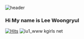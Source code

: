 ![header](https://capsule-render.vercel.app/api?type=shark&color=timeAuto&height=200&section=header&text=Hello%20Everyone&fontAlignY=35&fontColor=timeAuto&animation=twinkling&fontSize=90)
### Hi My name is Lee Woongryul

[![Hits](https://hits.seeyoufarm.com/api/count/incr/badge.svg?url=https%3A%2F%2Fgithub.com%2Fatctk&count_bg=%233D61C8&title_bg=%23000000&icon=cliqz.svg&icon_color=%23FFFFFF&title=Visit&edge_flat=false)](https://hits.seeyoufarm.com)
![iu1_www kgirls net](https://user-images.githubusercontent.com/80257556/111116068-d33e2f80-85a8-11eb-9fce-9a248f0af72c.gif)
